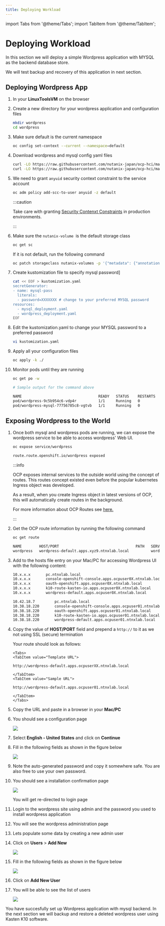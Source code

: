 ```yaml
---
title: Deploying Workload
---
```

import Tabs from '@theme/Tabs';
import TabItem from '@theme/TabItem';

# Deploying Workload

In this section we will deploy a simple Wordpress application with MYSQL as the backend database store.

We will test backup and recovery of this application in next section.

## Deploying Wordpress App

1. In your **LinuxToolsVM** on the browser

6.  Create a new directory for your wordpress application and configuration files

    ``` bash
    mkdir wordpress 
    cd wordpress
    ```

7.  Make sure default is the current namespace

    ``` bash
    oc config set-context --current --namespace=default
    ```

8.  Download wordpress and mysql config yaml files

    ``` bash
    curl -LO https://raw.githubusercontent.com/nutanix-japan/ocp-hci/main/ocp_wordpress_deploy/mysql_deployment.yaml
    curl -LO https://raw.githubusercontent.com/nutanix-japan/ocp-hci/main/ocp_wordpress_deploy/wordpress_deployment.yaml 
    ```
9.  We need to grant ``anyuid`` security context constraint to the service account
    
    ```bash
    oc adm policy add-scc-to-user anyuid -z default
    ```
    :::caution

    Take care with granting [Security Contenxt Constraints](https://docs.openshift.com/container-platform/3.11/admin_guide/manage_scc.html) in production environments. 
    
    :::
    
9.  Make sure the ``nutanix-volume ``is the default storage class

    ``` bash
    oc get sc
    ```
    If it is not default, run the following command

    ```bash
    oc patch storageclass nutanix-volumes -p '{"metadata": {"annotations":{"storageclass.kubernetes.io/is-default-class":"true"}}}'
    ```

10. Create kustomization file to specify mysql password\]

    ``` bash {5}
    cat << EOF > kustomization.yaml
    secretGenerator:
    - name: mysql-pass
      literals:
      - password=XXXXXXX # change to your preferred MYSQL password
    resources:
      - mysql_deployment.yaml
      - wordpress_deployment.yaml
    EOF
    ```

11. Edit the kustomization.yaml to change your MYSQL password to a preferred password

    ``` bash
    vi kustomization.yaml
    ```

12. Apply all your configuration files

    ``` bash
    oc apply -k ./
    ```

13. Monitor pods until they are running

    ``` bash
    oc get po -w
    ```

    ``` bash
    # Sample output for the command above

    NAME                                   READY   STATUS    RESTARTS   AGE
    pod/wordpress-9c5b954c6-vdp4r          1/1     Running   0          3m11s
    pod/wordpress-mysql-77756785c8-vgtvb   1/1     Running   0          3m11s
    ```

## Exposing Wordpress to the World

1. Once both mysql and wordpress pods are running, we can expose the
    wordpress service to be able to access wordpress\' Web UI.

    ``` bash
    oc expose service/wordpress
    ```
    ``` bash title="Output"
    route.route.openshift.io/wordpress exposed
    ```

    :::info
  
    OCP exposes internal services to the outside world using the concept of routes. This routes concept existed even before the popular
    kubernetes Ingress object was developed.

    As a result, when you create Ingress object in latest versions of OCP, this will automatically create routes in the background.

    For more information about OCP Routes see [here.](https://docs.openshift.com/container-platform/3.11/architecture/networking/routes.html)
    
    :::

2. Get the OCP route information by running the following command

    ``` bash
    oc get route
    ```

    ```bash title="Output"
    NAME        HOST/PORT                                   PATH   SERVICES    PORT   TERMINATION   WILDCARD
    wordpress   wordpress-default.apps.xyz9.ntnxlab.local          wordpress   80                   None
    ```

1. Add to the hosts file entry on your Mac/PC for accessing Wordpress UI with the following content:

    <Tabs groupId="Hosts File">
    <TabItem value="Template Hosts File" label="Template Hosts File">
 
     ```bash {5}
     10.x.x.x       pc.ntnxlab.local
     10.x.x.x       console-openshift-console.apps.ocpuser0X.ntnxlab.local
     10.x.x.x       oauth-openshift.apps.ocpuser0X.ntnxlab.local 
     10.x.x.x       k10-route-kasten-io.apps.ocpuser0X.ntnxlab.local
     10.x.x.x       wordpress-default.apps.ocpuser0X.ntnxlab.local
     ```
 
    </TabItem>
    <TabItem value="Example Hosts Filed" label="Example Hosts File">
 
     ```bash {5}
     10.42.18.7         pc.ntnxlab.local
     10.38.18.220       console-openshift-console.apps.ocpuser01.ntnxlab.local
     10.38.18.220       oauth-openshift.apps.ocpuser01.ntnxlab.local 
     10.38.18.220       k10-route-kasten-io.apps.ocpuser01.ntnxlab.local
     10.38.18.220       wordpress-default.apps.ocpuser01.ntnxlab.local
     ```
    </TabItem>
    </Tabs>

3. Copy the value of **HOST/PORT** field and prepend a `http://` to it as we not using SSL (secure) termination

    Your route should look as follows:

    ```mdx-code-block
    <Tabs>
    <TabItem value="Template URL">
    ```
    ``` url
    http://wordpress-default.apps.ocpuserXX.ntnxlab.local
    ```
    ```mdx-code-block
    </TabItem>
    <TabItem value="Sample URL">
    ```
    ``` url
    http://wordpress-default.apps.ocpuser01.ntnxlab.local
    ```
    ```mdx-code-block
    </TabItem>
    </Tabs>
    ```


4. Copy the URL and paste in a browser in your **Mac/PC**

5. You should see a configuration page

    ![](ocp_wordpress_deploy_images/ocp_wp_flash.png)

6. Select **English - United States** and click on **Continue**

7. Fill in the following fields as shown in the figure below

    ![](ocp_wordpress_deploy_images/ocp_wp_config_options.png)

8. Note the auto-generated password and copy it somewhere safe. You are also free to use your own password.

9. You should see a installation confirmation page

    ![](ocp_wordpress_deploy_images/ocp_wp_install_success.png)

    You will get re-directed to login page

10. Login to the wordpress site using admin and the password you used to install wordpress application

24. You will see the wordpress administration page

25. Lets populate some data by creating a new admin user

26. Click on **Users** > **Add New**

    ![](ocp_wordpress_deploy_images/ocp_wp_users_addnew.png)

27. Fill in the following fields as shown in the figure below

    ![](ocp_wordpress_deploy_images/ocp_wp_create_newuser.png)

28. Click on **Add New User**

29. You will be able to see the list of users

    ![](ocp_wordpress_deploy_images/ocp_wp_user_list.png)

You have succesfully set up Wordpress application with mysql backend. In the next section we will backup and restore a deleted wordpress user using Kasten K10 software.
